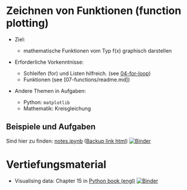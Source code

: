 # Zeichnen von Funktionen (function plotting)

- Ziel:
  - mathematische Funktionen vom Typ f(x) graphisch darstellen
  
- Erforderliche Vorkenntnisse:
  - Schleifen (for) und Listen hilfreich. (see [04-for-loop](../04-for-loop/readme.md))
  - Funktionen (see [07-functions/readme.md])

- Andere Themen in Aufgaben:
  - Python: `matplotlib`
  - Mathematik: Kreisgleichung

## Beispiele und Aufgaben

Sind hier zu finden: [notes.ipynb](notes.ipynb) ([Backup link html](https://nbviewer.jupyter.org/github/fangohr/jrg/blob/master/10-functionplotting/notes.ipynb))
[![Binder](https://mybinder.org/badge_logo.svg)](https://mybinder.org/v2/gh/fangohr/jrg/master?filepath=10-functionplotting%2Fnotes.ipynb)


# Vertiefungsmaterial

- Visualising data: Chapter 15 in [Python book (engl)](https://github.com/fangohr/introduction-to-python-for-computational-science-and-engineering/blob/master/Readme.md) [![Binder](https://mybinder.org/badge_logo.svg)](https://mybinder.org/v2/gh/fangohr/introduction-to-python-for-computational-science-and-engineering/library-current-versions?filepath=index.ipynb)

